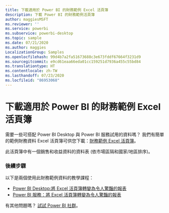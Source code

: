```yaml
---
title: 下載適用於 Power BI 的財務範例 Excel 活頁簿
description: 下載 Power BI 的財務範例活頁簿
author: maggiesMSFT
ms.reviewer: ''
ms.service: powerbi
ms.subservice: powerbi-desktop
ms.topic: sample
ms.date: 07/21/2020
ms.author: maggies
LocalizationGroup: Samples
ms.openlocfilehash: 99d4b7a2fa51673688c3e673fddf67664f3231d9
ms.sourcegitcommit: e9cd61eaa66eda01cc159251d7936a455c55bd84
ms.translationtype: HT
ms.contentlocale: zh-TW
ms.lasthandoff: 07/23/2020
ms.locfileid: "86953068"
---
```

# <a name="download-the-financial-sample-excel-workbook-for-power-bi"></a>下載適用於 Power BI 的財務範例 Excel 活頁簿
需要一些可搭配 Power BI Desktop 與 Power BI 服務試用的資料嗎？ 我們有簡單的範例財務資料 Excel 活頁簿可供您下載：[財務範例 Excel 活頁簿](https://go.microsoft.com/fwlink/?LinkID=521962)。

此活頁簿中有一個銷售和收益資料的資料表 (依市場區隔和國家/地區排序)。

### <a name="next-steps"></a>後續步驟

以下是兩個使用此財務範例資料的教學課程：

- [Power BI Desktop:將 Excel 活頁簿轉變為令人驚豔的報表](desktop-excel-stunning-report.md)
- [Power BI 服務：將 Excel 活頁簿轉變為令人驚豔的報表](service-from-excel-to-stunning-report.md)

有其他問題嗎？ [試試 Power BI 社群](https://community.powerbi.com/)。
